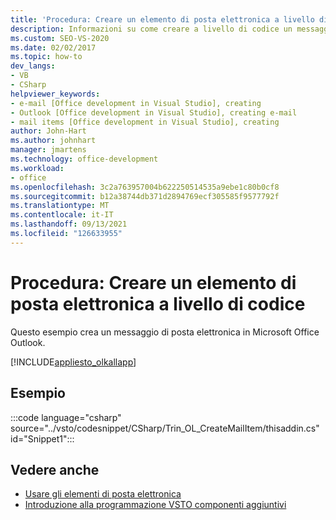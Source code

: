 ```yaml
---
title: 'Procedura: Creare un elemento di posta elettronica a livello di codice'
description: Informazioni su come creare a livello di codice un messaggio di posta elettronica in Microsoft Outlook usando Visual Studio.
ms.custom: SEO-VS-2020
ms.date: 02/02/2017
ms.topic: how-to
dev_langs:
- VB
- CSharp
helpviewer_keywords:
- e-mail [Office development in Visual Studio], creating
- Outlook [Office development in Visual Studio], creating e-mail
- mail items [Office development in Visual Studio], creating
author: John-Hart
ms.author: johnhart
manager: jmartens
ms.technology: office-development
ms.workload:
- office
ms.openlocfilehash: 3c2a763957004b622250514535a9ebe1c80b0cf8
ms.sourcegitcommit: b12a38744db371d2894769ecf305585f9577792f
ms.translationtype: MT
ms.contentlocale: it-IT
ms.lasthandoff: 09/13/2021
ms.locfileid: "126633955"
---
```

# <a name="how-to-programmatically-create-an-email-item"></a>Procedura: Creare un elemento di posta elettronica a livello di codice
  Questo esempio crea un messaggio di posta elettronica in Microsoft Office Outlook.

 [!INCLUDE[appliesto_olkallapp](../vsto/includes/appliesto-olkallapp-md.md)]

## <a name="example"></a>Esempio
 :::code language="csharp" source="../vsto/codesnippet/CSharp/Trin_OL_CreateMailItem/thisaddin.cs" id="Snippet1":::

## <a name="see-also"></a>Vedere anche
- [Usare gli elementi di posta elettronica](../vsto/working-with-mail-items.md)
- [Introduzione alla programmazione VSTO componenti aggiuntivi](../vsto/getting-started-programming-vsto-add-ins.md)
